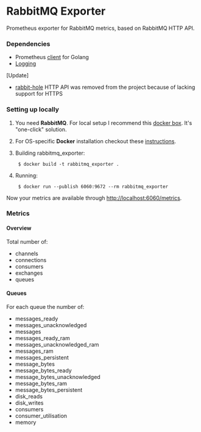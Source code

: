 # RabbitMQ Exporter

Prometheus exporter for RabbitMQ metrics, based on RabbitMQ HTTP API.

### Dependencies

* Prometheus [client](https://github.com/prometheus/client_golang) for Golang
* [Logging](https://github.com/Sirupsen/logrus)

[Update]
* [rabbit-hole](https://github.com/michaelklishin/rabbit-hole) HTTP API was removed from the project because of lacking support for HTTPS

### Setting up locally

1. You need **RabbitMQ**. For local setup I recommend this [docker box](https://github.com/mikaelhg/docker-rabbitmq). It's "one-click" solution.

2. For OS-specific **Docker** installation checkout these [instructions](https://docs.docker.com/installation/).

3. Building rabbitmq_exporter:

        $ docker build -t rabbitmq_exporter .

4. Running:

        $ docker run --publish 6060:9672 --rm rabbitmq_exporter

Now your metrics are available through [http://localhost:6060/metrics](http://localhost:6060/metrics).

### Metrics

#### Overview

Total number of:

* channels
* connections
* consumers
* exchanges
* queues

#### Queues

For each queue the number of:

* messages_ready
* messages_unacknowledged
* messages
* messages_ready_ram
* messages_unacknowledged_ram
* messages_ram
* messages_persistent
* message_bytes
* message_bytes_ready
* message_bytes_unacknowledged
* message_bytes_ram
* message_bytes_persistent
* disk_reads
* disk_writes
* consumers
* consumer_utilisation
* memory
